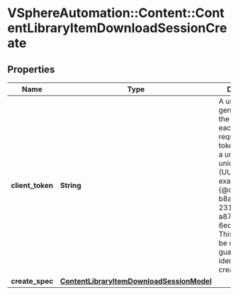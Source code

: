 # VSphereAutomation::Content::ContentLibraryItemDownloadSessionCreate

## Properties
Name | Type | Description | Notes
------------ | ------------- | ------------- | -------------
**client_token** | **String** | A unique token generated by the client for each creation request. The token should be a universally unique identifier (UUID), for example: {@code b8a2a2e3-2314-43cd-a871-6ede0f429751}. This token can be used to guarantee idempotent creation. | [optional] 
**create_spec** | [**ContentLibraryItemDownloadSessionModel**](ContentLibraryItemDownloadSessionModel.md) |  | 


